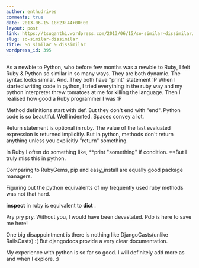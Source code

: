 ```yaml
---
author: enthudrives
comments: true
date: 2013-06-15 18:23:44+00:00
layout: post
link: https://tsuganthi.wordpress.com/2013/06/15/so-similar-dissimilar/
slug: so-similar-dissimilar
title: So similar & dissimilar
wordpress_id: 395
---
```


As a newbie to Python, who before few months was a newbie to Ruby, I felt Ruby & Python so similar in so many ways.
They are both dynamic. The syntax looks similar. And..They both have "print" statement :P When I started writing code in python, I tried everything in the ruby way and my python interpreter threw tomatoes at me for killing the language. Then I realised how good a Ruby programmer I was :P

Method definitions start with def. But they don't end with "end". Python code is so beautiful. Well indented. Spaces convey a lot.

Return statement is optional in ruby. The value of the last evaluated expression is returned implicitly. But in python, methods don't return anything unless you explicitly "return" something.

In Ruby I often do something like, **print "something" if condition. **But I truly miss this in python.

Comparing to RubyGems, pip and easy_install are equally good package managers.

Figuring out the python equivalents of my frequently used ruby methods was not that hard.

**inspect** in ruby is equivalent to __dict__ .

Pry pry pry. Without you, I would have been devastated. Pdb is here to save me here!

One big disappointment is there is nothing like DjangoCasts(unlike RailsCasts) :( But djangodocs provide a very clear documentation.

My experience with python is so far so good. I will definitely add more as and when I explore. :)
